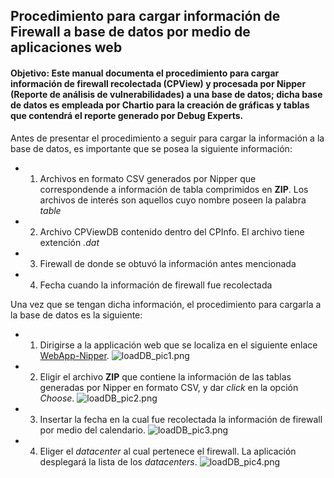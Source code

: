 ## Procedimiento para cargar información de Firewall a base de datos por medio de aplicaciones web

#### Objetivo: Este manual documenta el procedimiento para cargar información de firewall recolectada (CPView) y procesada por Nipper (Reporte de análisis de vulnerabilidades) a una base de datos; dicha base de datos es empleada por Chartio para la creación de gráficas y tablas que contendrá el reporte generado por Debug Experts.

Antes de presentar el procedimiento a seguir para cargar la información a la base de datos, es importante que se posea la siguiente información:
* 1) Archivos en formato CSV generados por Nipper que correspondende a información de tabla comprimidos en **ZIP**. Los archivos de interés son aquellos cuyo nombre poseen la palabra *table*
* 2) Archivo CPViewDB contenido dentro del CPInfo. El archivo tiene extención *.dat*
* 3) Firewall de donde se obtuvó la información antes mencionada
* 4) Fecha cuando la información de firewall fue recolectada

Una vez que se tengan dicha información, el procedimiento para cargarla a la base de datos es la siguiente:
* 1. Dirigirse a la applicación web que se localiza en el siguiente enlace [WebApp-Nipper](http://172.16.0.225:5050).
![loadDB_pic1.png](https://raw.githubusercontent.com/miguelDE/services-manual/master/manual/Images/loadDB_pic1.png)

* 2. Eligir el archivo **ZIP** que contiene la información de las tablas generadas por Nipper en formato CSV, y dar *click* en la opción *Choose*.
![loadDB_pic2.png](https://raw.githubusercontent.com/miguelDE/services-manual/master/manual/Images/loadDB_pic2.png)

* 3. Insertar la fecha en la cual fue recolectada la información de firewall por medio del calendario. 
![loadDB_pic3.png](https://raw.githubusercontent.com/miguelDE/services-manual/master/manual/Images/loadDB_pic3.png)

* 4. Eliger el *datacenter* al cual pertenece el firewall. La aplicación desplegará la lista de los *datacenters*.
![loadDB_pic4.png](https://raw.githubusercontent.com/miguelDE/services-manual/master/manual/Images/loadDB_pic4.png)
